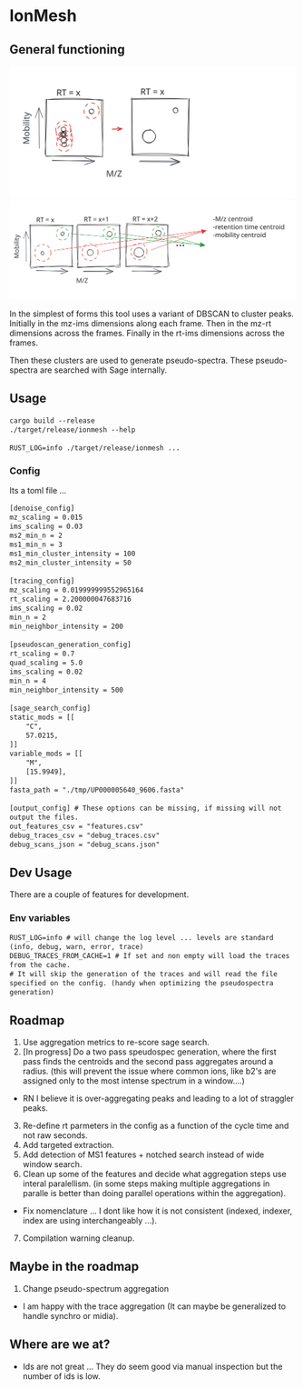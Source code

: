 
# IonMesh

## General functioning

![IMS centroiding](assets/img/imscentroiding.svg)
![Path Tracing](assets/img/pathtracing.svg)

In the simplest of forms this tool uses a variant of DBSCAN to
cluster peaks. Initially in the mz-ims dimensions along each frame.
Then in the mz-rt dimensions across the frames. Finally in the rt-ims
dimensions across the frames.

Then these clusters are used to generate pseudo-spectra. These pseudo-spectra are searched with Sage internally.

## Usage

```
cargo build --release
./target/release/ionmesh --help

RUST_LOG=info ./target/release/ionmesh ...
```

### Config

Its a toml file ...

```
[denoise_config]
mz_scaling = 0.015
ims_scaling = 0.03
ms2_min_n = 2
ms1_min_n = 3
ms1_min_cluster_intensity = 100
ms2_min_cluster_intensity = 50

[tracing_config]
mz_scaling = 0.019999999552965164
rt_scaling = 2.200000047683716
ims_scaling = 0.02
min_n = 2
min_neighbor_intensity = 200

[pseudoscan_generation_config]
rt_scaling = 0.7
quad_scaling = 5.0
ims_scaling = 0.02
min_n = 4
min_neighbor_intensity = 500

[sage_search_config]
static_mods = [[
    "C",
    57.0215,
]]
variable_mods = [[
    "M",
    [15.9949],
]]
fasta_path = "./tmp/UP000005640_9606.fasta"

[output_config] # These options can be missing, if missing will not output the files.
out_features_csv = "features.csv"
debug_traces_csv = "debug_traces.csv"
debug_scans_json = "debug_scans.json"

```

## Dev Usage

There are a couple of features for development.

### Env variables
```
RUST_LOG=info # will change the log level ... levels are standard (info, debug, warn, error, trace)
DEBUG_TRACES_FROM_CACHE=1 # If set and non empty will load the traces from the cache.
# It will skip the generation of the traces and will read the file specified on the config. (handy when optimizing the pseudospectra generation)
```

## Roadmap

1. Use aggregation metrics to re-score sage search.
2. [In progress] Do a two pass speudospec generation, where the first pass finds the centroids and the second pass aggregates around a radius. (this will prevent the issue where common ions, like b2's are assigned only to the most intense spectrum in a window....)
  - RN I believe it is over-aggregating peaks and leading to a lot of straggler peaks.
3. Re-define rt parmeters in the config as a function of the cycle time and not raw seconds.
4. Add targeted extraction.
5. Add detection of MS1 features + notched search instead of wide window search.
6. Clean up some of the features and decide what aggregation steps use interal paralellism. (in some steps making multiple aggregations in paralle is better than doing parallel operations within the aggregation).
  - Fix nomenclature ... I dont like how it is not consistent (indexed, indexer, index are using interchangeably ...).
7. Compilation warning cleanup.

## Maybe in the roadmap

1. Change pseudo-spectrum aggregation
  - I am happy with the trace aggregation (It can maybe be generalized to handle synchro or midia).


## Where are we at?

- Ids are not great ... They do seem good via manual inspection but the number of ids is low.
 




